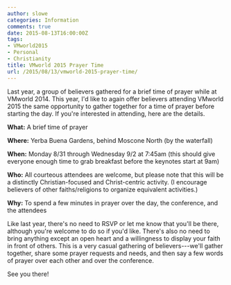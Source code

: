 ```yaml
---
author: slowe
categories: Information
comments: true
date: 2015-08-13T16:00:00Z
tags:
- VMworld2015
- Personal
- Christianity
title: VMworld 2015 Prayer Time
url: /2015/08/13/vmworld-2015-prayer-time/
---
```


Last year, a group of believers gathered for a brief time of prayer while at VMworld 2014. This year, I'd like to again offer believers attending VMworld 2015 the same opportunity to gather together for a time of prayer before starting the day. If you're interested in attending, here are the details.

**What:** A brief time of prayer  

**Where:** Yerba Buena Gardens, behind Moscone North (by the waterfall)

**When:** Monday 8/31 through Wednesday 9/2 at 7:45am (this should give everyone enough time to grab breakfast before the keynotes start at 9am)  

**Who:** All courteous attendees are welcome, but please note that this will be a distinctly Christian-focused and Christ-centric activity. (I encourage believers of other faiths/religions to organize equivalent activities.)  

**Why:** To spend a few minutes in prayer over the day, the conference, and the attendees

Like last year, there's no need to RSVP or let me know that you'll be there, although you're welcome to do so if you'd like. There's also no need to bring anything except an open heart and a willingness to display your faith in front of others. This is a very casual gathering of believers---we'll gather together, share some prayer requests and needs, and then say a few words of prayer over each other and over the conference.

See you there!
